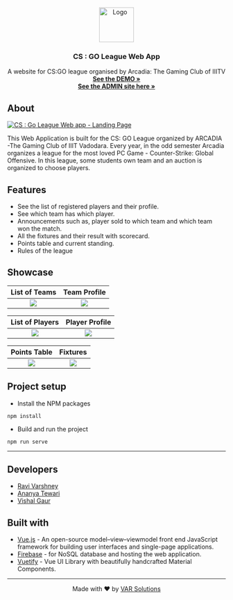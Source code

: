 
<!-- PROJECT LOGO -->
<br />
<p align="center">
  <a href="https://github.com/othneildrew/Best-README-Template">
    <img src="https://firebasestorage.googleapis.com/v0/b/csgo-auction.appspot.com/o/arcadia.jpeg?alt=media&token=9d7674f5-a74c-41f5-aefb-7815f7143588" alt="Logo" width="80" height="80">
  </a>

  <h3 align="center">CS : GO League Web App</h3>

  <p align="center">
    A website for CS:GO league organised by Arcadia: The Gaming Club of IIITV
    <br />
    <a href="https://csgo-auction.web.app/"><strong>See the DEMO »</strong></a>
    <br />
  <a href="https://github.com/i-vishi/csgo-league-admin"><strong>See the ADMIN site here »</strong></a>
    <br />
  </p>
</p>

## About

[![CS : Go League Web app - Landing Page](snapshots/home.png)](https://csgo-auction.web.app/)

This Web Application is built for the CS: GO League organized by ARCADIA -The Gaming Club of IIIT Vadodara. Every year, in the odd semester Arcadia organizes a league for the most loved PC Game - Counter-Strike: Global Offensive. In this league, some students own team and an auction is organized to choose players. 

## Features

- See the list of registered players and their profile. 
- See which team has which player.
- Announcements such as, player sold to which team and which team won the match.
- All the fixtures and their result with scorecard.
- Points table and current standing.
- Rules of the league

## Showcase

|       List of Teams      |         Team Profile        |
| :----------------------: | :-------------------------: |
| ![](snapshots/teams.png) | ![](snapshots/teamprof.png) |

|       List of Players      |        Player Profile      |
| :------------------------: | :------------------------: |
| ![](snapshots/players.png) | ![](snapshots/profile.png) |

|      Points Table     |        Fixtures        |
| :-------------------: | :--------------------: |
| ![](snapshots/pt.png) | ![](snapshots/fix.png) |



## Project setup

- Install the NPM packages
```
npm install
```

- Build and run the project
```
npm run serve
```

---

## Developers

- [Ravi Varshney](https://github.com/ravivarshney01)
- [Ananya Tewari](https://github.com/antew7)
- [Vishal Gaur](https://github.com/i-vishi)


## Built with 

- [Vue.js](https://vuejs.org/) - An open-source model–view–viewmodel front end JavaScript framework for building user interfaces and single-page applications.
- [Firebase](https://firebase.google.com/) - for NoSQL database and hosting the web application.
- [Vuetify](https://vuetifyjs.com/) - Vue UI Library with beautifully handcrafted Material Components.

---

<p align="center"> Made with ❤️ by <a href="https://github.com/var-dev">VAR Solutions</a></p>
